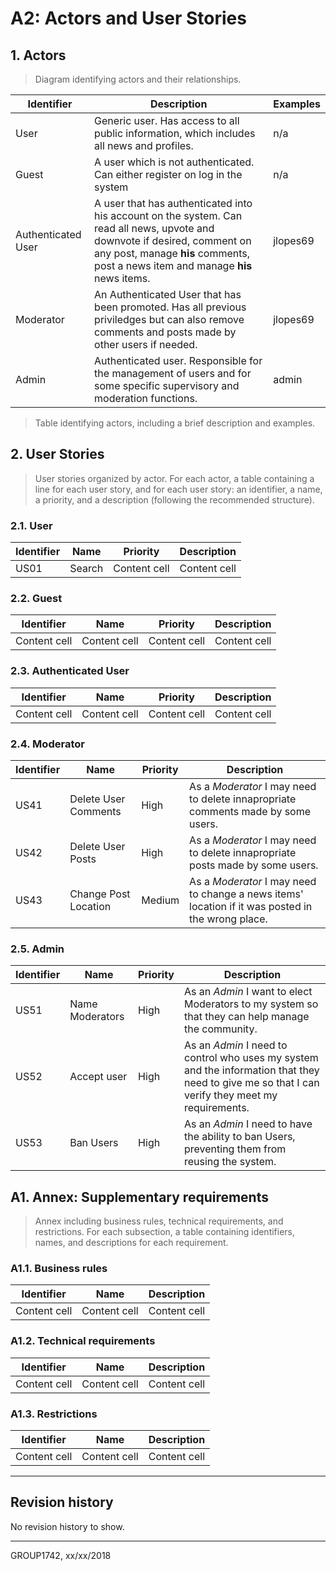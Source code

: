 # A2: Actors and User Stories
 
## 1. Actors

> Diagram identifying actors and their relationships.

Identifier | Description | Examples
-- | -- | --
User | Generic user. Has access to all public information, which includes all news and profiles. | n/a
Guest | A user which is not authenticated. Can either register on log in the system | n/a
Authenticated User | A user that has authenticated into his account on the system. Can read all news, upvote and downvote if desired, comment on any post, manage **his** comments, post a news item and manage **his** news items. | jlopes69
Moderator | An Authenticated User that has been promoted. Has all previous priviledges but can also remove comments and posts made by other users if needed. | jlopes69 
Admin | Authenticated user. Responsible for the management of users and for some specific supervisory and moderation functions. | admin

> Table identifying actors, including a brief description and examples.
 
## 2. User Stories
 
> User stories organized by actor.
> For each actor, a table containing a line for each user story, and for each user story: an identifier, a name, a priority, and a description (following the recommended structure).
 
### 2.1. User

Identifier | Name | Priority | Description
-- | -- | -- | --
US01 | Search | Content cell | Content cell
 
### 2.2. Guest

Identifier | Name | Priority | Description
-- | -- | -- | --
Content cell | Content cell | Content cell | Content cell
 
### 2.3. Authenticated User

Identifier | Name | Priority | Description
-- | -- | -- | --
Content cell | Content cell | Content cell | Content cell

### 2.4. Moderator

Identifier | Name | Priority | Description
-- | -- | -- | --
US41 | Delete User Comments  | High | As a *Moderator* I may need to delete innapropriate comments made by some users.
US42 | Delete User Posts | High | As a *Moderator* I may need to delete innapropriate posts made by some users.
US43 | Change Post Location | Medium | As a *Moderator* I may need to change a news items' location if it was posted in the wrong place.

### 2.5. Admin

Identifier | Name | Priority | Description
-- | -- | -- | --
US51 | Name Moderators | High | As an *Admin* I want to elect Moderators to my system so that they can help manage the community.
US52 | Accept user | High | As an *Admin* I need to control who uses my system and the information that they need to give me so that I can verify they meet my requirements.
US53 | Ban Users | High | As an *Admin* I need to have the ability to ban Users, preventing them from reusing the system.
 
## A1. Annex: Supplementary requirements
 
> Annex including business rules, technical requirements, and restrictions.
> For each subsection, a table containing identifiers, names, and descriptions for each requirement.
 
### A1.1. Business rules

Identifier | Name | Description
-- | -- | --
Content cell | Content cell | Content cell
 
### A1.2. Technical requirements

Identifier | Name | Description
-- | -- | --
Content cell | Content cell | Content cell
 
### A1.3. Restrictions

Identifier | Name | Description
-- | -- | --
Content cell | Content cell | Content cell
 
***
 
## Revision history
No revision history to show.
 
***
 
GROUP1742, xx/xx/2018
